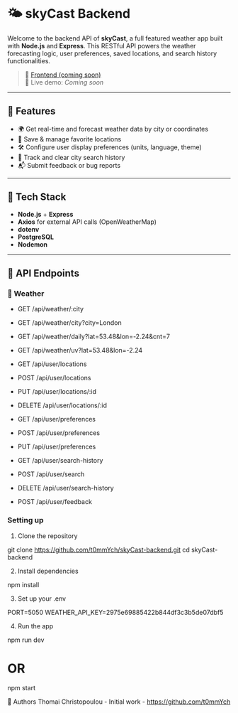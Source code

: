 # 🌤️ skyCast Backend

Welcome to the backend API of **skyCast**, a full featured weather app built with **Node.js** and **Express**.
This RESTful API powers the weather forecasting logic, user preferences, saved locations, and search history functionalities.

> 🔗 [Frontend (coming soon)]()  
> 📡 Live demo: _Coming soon_

---

## 🚀 Features

- 🌍 Get real-time and forecast weather data by city or coordinates
- 📍 Save & manage favorite locations
- 🛠️ Configure user display preferences (units, language, theme)
- 🔎 Track and clear city search history
- 📬 Submit feedback or bug reports

---

## 🧠 Tech Stack

- **Node.js** + **Express**
- **Axios** for external API calls (OpenWeatherMap)
- **dotenv**
- **PostgreSQL**
- **Nodemon**

---

## 🧪 API Endpoints

### 📡 Weather

- GET /api/weather/:city
- GET /api/weather/city?city=London
- GET /api/weather/daily?lat=53.48&lon=-2.24&cnt=7
- GET /api/weather/uv?lat=53.48&lon=-2.24

- GET /api/user/locations
- POST /api/user/locations
- PUT /api/user/locations/:id
- DELETE /api/user/locations/:id

- GET /api/user/preferences
- POST /api/user/preferences
- PUT /api/user/preferences

- GET /api/user/search-history
- POST /api/user/search
- DELETE /api/user/search-history

- POST /api/user/feedback

### Setting up

1. Clone the repository

git clone https://github.com/t0mmYch/skyCast-backend.git
cd skyCast-backend

2. Install dependencies

npm install

3. Set up your .env

PORT=5050
WEATHER_API_KEY=2975e69885422b844df3c3b5de07dbf5

4. Run the app

npm run dev

# OR

npm start

👥 Authors
Thomai Christopoulou - Initial work - https://github.com/t0mmYch
